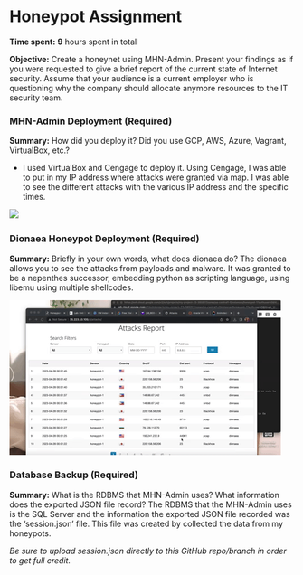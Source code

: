 # Honeypot Assignment

**Time spent:** **9** hours spent in total

**Objective:** Create a honeynet using MHN-Admin. Present your findings as if you were requested to give a brief report of the current state of Internet security. Assume that your audience is a current employer who is questioning why the company should allocate anymore resources to the IT security team.

### MHN-Admin Deployment (Required)

**Summary:** How did you deploy it? Did you use GCP, AWS, Azure, Vagrant, VirtualBox, etc.?
- I used VirtualBox and Cengage to deploy it. Using Cengage, I was able to put in my IP address where attacks were granted via map. I was able to see the different attacks with the various IP address and the specific times. 

<img src="mhn-admin.gif">

### Dionaea Honeypot Deployment (Required)

**Summary:** Briefly in your own words, what does dionaea do?
The dionaea allows you to see the attacks from payloads and malware. It was granted to be a nepenthes successor, embedding python as scripting language, using libemu using multiple shellcodes. 

<img src="dionaea-honeypot.gif">

### Database Backup (Required) 

**Summary:** What is the RDBMS that MHN-Admin uses? What information does the exported JSON file record?
The RDBMS that the MHN-Admin uses is the SQL Server and the information the exported JSON file recorded was the ‘session.json’ file. This file was created by collected the data from my honeypots. 

*Be sure to upload session.json directly to this GitHub repo/branch in order to get full credit.*

